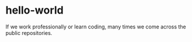# hello-world
If we work professionally or learn coding, many times we come across the public repositories.
